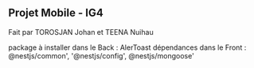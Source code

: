## Projet Mobile - IG4

Fait par TOROSJAN Johan et TEENA Nuihau

package à installer dans le Back : AlerToast
dépendances dans le Front : @nestjs/common', '@nestjs/config', @nestjs/mongoose'
